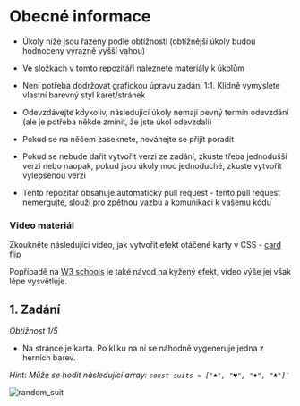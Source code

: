 # Obecné informace

-   Úkoly níže jsou řazeny podle obtížnosti (obtížnější úkoly budou hodnoceny výrazně vyšší vahou)

-   Ve složkách v tomto repozitáři naleznete materiály k úkolům

-   Není potřeba dodržovat grafickou úpravu zadání 1:1. Klidně vymyslete vlastní barevný styl karet/stránek

-   Odevzdávejte kdykoliv, následující úkoly nemají pevný termín odevzdání (ale je potřeba někde zmínit, že jste úkol odevzdali)

-   Pokud se na něčem zaseknete, neváhejte se přijít poradit

-   Pokud se nebude dařit vytvořit verzi ze zadání, zkuste třeba jednodušší verzi nebo naopak, pokud jsou úkoly moc jednoduché, zkuste vytvořit vylepšenou verzi
-   Tento repozitář obsahuje automatický pull request - tento pull request nemergujte, slouží pro zpětnou vazbu a komunikaci k vašemu kódu

### Video materiál

Zkoukněte následující video, jak vytvořit efekt otáčené karty v CSS - [card flip](https://www.youtube.com/watch?v=OV8MVmtgmoY)

Popřípadě na [W3 schools](https://www.w3schools.com/howto/howto_css_flip_card.asp) je také návod na kýžený efekt, video výše jej však lépe vysvětluje.

## 1. Zadání

_Obtížnost 1/5_

-   Na stránce je karta. Po kliku na ní se náhodně vygeneruje jedna z herních barev.

_Hint: Může se hodit následující array: `const suits = ["♠", "♥", "♦", "♣"]˙`_

![random_suit](https://github.com/JS-Trebesin/ukoly_karty/assets/84028625/6ee0258a-bc0e-4174-a9fd-2c9ea299e925)
